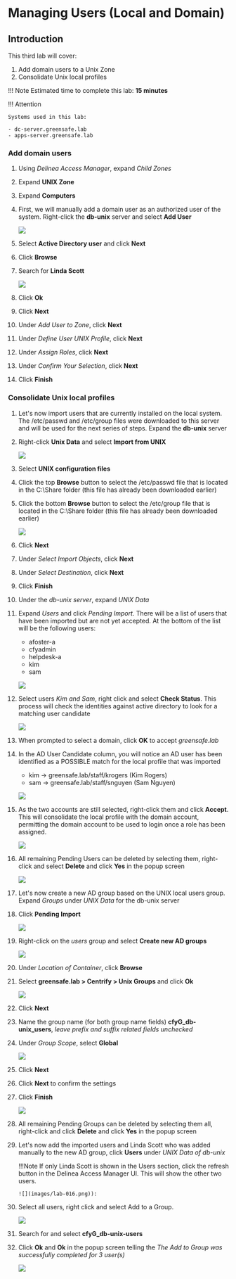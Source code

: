# Managing Users (Local and Domain)

## Introduction

This third lab will cover:

1. Add domain users to a Unix Zone
2. Consolidate Unix local profiles

!!! Note
    Estimated time to complete this lab: **15 minutes**

!!! Attention

    Systems used in this lab:

    - dc-server.greensafe.lab
    - apps-server.greensafe.lab

### Add domain users

01. Using *Delinea Access Manager*, expand *Child Zones*

02. Expand **UNIX Zone**

03. Expand **Computers**

04. First, we will manually add a domain user as an authorized user of the system. Right-click the **db-unix** server and select **Add User**

    ![](images/lab-001.png)

05. Select **Active Directory user** and click **Next**

06. Click **Browse**

07. Search for **Linda Scott**

    ![](images/lab-002.png)

08. Click **Ok**

09. Click **Next**

10. Under *Add User to Zone*, click **Next**

11. Under *Define User UNIX Profile*, click **Next**

12. Under *Assign Roles*, click **Next**

13. Under *Confirm Your Selection*, click **Next**

14. Click **Finish**

### Consolidate Unix local profiles

01. Let's now import users that are currently installed on the local system. The /etc/passwd and /etc/group files were downloaded to this server and will be used for the next series of steps. Expand the **db-unix** server

02. Right-click **Unix Data** and select **Import from UNIX**

    ![](images/lab-003.png)

03. Select **UNIX configuration files**

04. Click the top **Browse** button to select the /etc/passwd file that is located in the C:\\Share folder (this file has already been downloaded earlier)

05. Click the bottom **Browse** button to select the /etc/group file that is located in the C:\\Share folder (this file has already been downloaded earlier)

    ![](images/lab-004.png)

06. Click **Next**

07. Under *Select Import Objects*, click **Next**

08. Under *Select Destination*, click **Next**

09. Click **Finish**

10. Under the *db-unix server*, expand *UNIX Data*

11. Expand *Users* and click *Pending Import*. There will be a list of users that have been imported but are not yet accepted. At the bottom of the list will be the following users:

    - afoster-a
    - cfyadmin
    - helpdesk-a
    - kim
    - sam

    ![](images/lab-005.png)

12. Select users *Kim and Sam*, right click and select **Check Status**. This process will check the identities against active directory to look for a matching user candidate

    ![](images/lab-006.png)

13. When prompted to select a domain, click **OK** to accept *greensafe.lab*

14. In the AD User Candidate column, you will notice an AD user has been identified as a POSSIBLE match for the local profile that was imported

    - kim -> greensafe.lab/staff/krogers (Kim Rogers)
    - sam -> greensafe.lab/staff/snguyen (Sam Nguyen)

    ![](images/lab-007.png)

15. As the two accounts are still selected, right-click them and click **Accept**. This will consolidate the local profile with the domain account, permitting the domain account to be used to login once a role has been assigned.

    ![](images/lab-008.png)

16. All remaining Pending Users can be deleted by selecting them, right-click and select **Delete** and click **Yes** in the popup screen

    ![](images/lab-009.png)

17. Let's now create a new AD group based on the UNIX local users group. Expand *Groups* under *UNIX Data* for the db-unix server

18. Click **Pending Import**

    ![](images/lab-010.png)

19. Right-click on the *users* group and select **Create new AD groups**

    ![](images/lab-011.png)

20. Under *Location of Container*, click **Browse**

21. Select **greensafe.lab > Centrify > Unix Groups** and click **Ok**

    ![](images/lab-012.png)

22. Click **Next**

23. Name the group name (for both group name fields) **cfyG_db-unix_users**, *leave prefix and suffix related fields unchecked*

24. Under *Group Scope*, select **Global**

    ![](images/lab-014.png)

25. Click **Next**

26. Click **Next** to confirm the settings

27. Click **Finish**

    ![](images/lab-015.png)

28. All remaining Pending Groups can be deleted by selecting them all, right-click and click **Delete** and click **Yes** in the popup screen

29. Let's now add the imported users and Linda Scott who was added manually to the new AD group, click **Users** under *UNIX Data of db-unix*

    !!!Note
        If only Linda Scott is shown  in the Users section, click the refresh button in the Delinea Access Manager UI. This will show the other two users.

        ![](images/lab-016.png)):

30. Select all users, right click and select Add to a Group.

    ![](images/lab-017.png)

31. Search for and select **cfyG_db-unix-users**

32. Click **Ok** and **Ok** in the popup screen telling the *The Add to Group was successfully completed for 3 user(s)*

    ![](images/lab-018.png)

